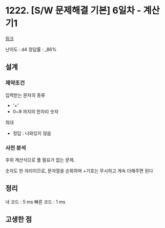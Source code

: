 # 1222. [S/W 문제해결 기본] 6일차 - 계산기1

[링크](https://swexpertacademy.com/main/code/problem/problemDetail.do?contestProbId=AV14mbSaAEwCFAYD&categoryId=AV14mbSaAEwCFAYD&categoryType=CODE)

난이도 : d4
정답률 : \_86%

## 설계

### 제약조건

입력받는 문자의 종류

- '+'
- 0~9 까지의 한자리 숫자

최대

- 정답 : 나와있지 않음

### 사전 분석

후위 계산식으로 풀 필요가 없는 문제.

숫자도 한 자리이므로, 문자열을 순회하며 +기호는 무시하고 계속 더해주면 된다

## 정리

내 코드 : 5 ms
빠른 코드 : 1 ms

## 고생한 점
